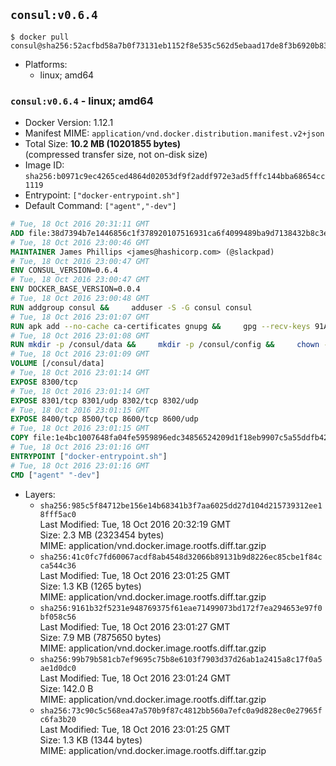 ## `consul:v0.6.4`

```console
$ docker pull consul@sha256:52acfbd58a7b0f73131eb1152f8e535c562d5ebaad17de8f3b6920b83a594970
```

-	Platforms:
	-	linux; amd64

### `consul:v0.6.4` - linux; amd64

-	Docker Version: 1.12.1
-	Manifest MIME: `application/vnd.docker.distribution.manifest.v2+json`
-	Total Size: **10.2 MB (10201855 bytes)**  
	(compressed transfer size, not on-disk size)
-	Image ID: `sha256:b0971c9ec4265ced4864d02053df9f2addf972e3ad5fffc144bba68654cc1119`
-	Entrypoint: `["docker-entrypoint.sh"]`
-	Default Command: `["agent","-dev"]`

```dockerfile
# Tue, 18 Oct 2016 20:31:11 GMT
ADD file:38d7394b7e1446856c1f378920107516931ca6f4099489ba9d7138432b8c3ecb in / 
# Tue, 18 Oct 2016 23:00:46 GMT
MAINTAINER James Phillips <james@hashicorp.com> (@slackpad)
# Tue, 18 Oct 2016 23:00:47 GMT
ENV CONSUL_VERSION=0.6.4
# Tue, 18 Oct 2016 23:00:47 GMT
ENV DOCKER_BASE_VERSION=0.0.4
# Tue, 18 Oct 2016 23:00:48 GMT
RUN addgroup consul &&     adduser -S -G consul consul
# Tue, 18 Oct 2016 23:01:07 GMT
RUN apk add --no-cache ca-certificates gnupg &&     gpg --recv-keys 91A6E7F85D05C65630BEF18951852D87348FFC4C &&     mkdir -p /tmp/build &&     cd /tmp/build &&     wget https://releases.hashicorp.com/docker-base/${DOCKER_BASE_VERSION}/docker-base_${DOCKER_BASE_VERSION}_linux_amd64.zip &&     wget https://releases.hashicorp.com/docker-base/${DOCKER_BASE_VERSION}/docker-base_${DOCKER_BASE_VERSION}_SHA256SUMS &&     wget https://releases.hashicorp.com/docker-base/${DOCKER_BASE_VERSION}/docker-base_${DOCKER_BASE_VERSION}_SHA256SUMS.sig &&     gpg --batch --verify docker-base_${DOCKER_BASE_VERSION}_SHA256SUMS.sig docker-base_${DOCKER_BASE_VERSION}_SHA256SUMS &&     grep ${DOCKER_BASE_VERSION}_linux_amd64.zip docker-base_${DOCKER_BASE_VERSION}_SHA256SUMS | sha256sum -c &&     unzip docker-base_${DOCKER_BASE_VERSION}_linux_amd64.zip &&     cp bin/gosu bin/dumb-init /bin &&     wget https://releases.hashicorp.com/consul/${CONSUL_VERSION}/consul_${CONSUL_VERSION}_linux_amd64.zip &&     wget https://releases.hashicorp.com/consul/${CONSUL_VERSION}/consul_${CONSUL_VERSION}_SHA256SUMS &&     wget https://releases.hashicorp.com/consul/${CONSUL_VERSION}/consul_${CONSUL_VERSION}_SHA256SUMS.sig &&     gpg --batch --verify consul_${CONSUL_VERSION}_SHA256SUMS.sig consul_${CONSUL_VERSION}_SHA256SUMS &&     grep consul_${CONSUL_VERSION}_linux_amd64.zip consul_${CONSUL_VERSION}_SHA256SUMS | sha256sum -c &&     unzip -d /bin consul_${CONSUL_VERSION}_linux_amd64.zip &&     cd /tmp &&     rm -rf /tmp/build &&     apk del gnupg &&     rm -rf /root/.gnupg
# Tue, 18 Oct 2016 23:01:08 GMT
RUN mkdir -p /consul/data &&     mkdir -p /consul/config &&     chown -R consul:consul /consul
# Tue, 18 Oct 2016 23:01:09 GMT
VOLUME [/consul/data]
# Tue, 18 Oct 2016 23:01:14 GMT
EXPOSE 8300/tcp
# Tue, 18 Oct 2016 23:01:14 GMT
EXPOSE 8301/tcp 8301/udp 8302/tcp 8302/udp
# Tue, 18 Oct 2016 23:01:15 GMT
EXPOSE 8400/tcp 8500/tcp 8600/tcp 8600/udp
# Tue, 18 Oct 2016 23:01:15 GMT
COPY file:1e4bc1007648fa04fe5959896edc34856524209d1f18eb9907c5a55ddfb424b4 in /usr/local/bin/docker-entrypoint.sh 
# Tue, 18 Oct 2016 23:01:16 GMT
ENTRYPOINT ["docker-entrypoint.sh"]
# Tue, 18 Oct 2016 23:01:16 GMT
CMD ["agent" "-dev"]
```

-	Layers:
	-	`sha256:985c5f84712be156e14b68341b3f7aa6025dd27d104d215739312ee18fff5ac0`  
		Last Modified: Tue, 18 Oct 2016 20:32:19 GMT  
		Size: 2.3 MB (2323454 bytes)  
		MIME: application/vnd.docker.image.rootfs.diff.tar.gzip
	-	`sha256:41c0fc7fd60067acdf8ab4548d32066b89131b9d8226ec85cbe1f84cca544c36`  
		Last Modified: Tue, 18 Oct 2016 23:01:25 GMT  
		Size: 1.3 KB (1265 bytes)  
		MIME: application/vnd.docker.image.rootfs.diff.tar.gzip
	-	`sha256:9161b32f5231e948769375f61eae71499073bd172f7ea294653e97f0bf058c56`  
		Last Modified: Tue, 18 Oct 2016 23:01:27 GMT  
		Size: 7.9 MB (7875650 bytes)  
		MIME: application/vnd.docker.image.rootfs.diff.tar.gzip
	-	`sha256:99b79b581cb7ef9695c75b8e6103f7903d37d26ab1a2415a8c17f0a5ae1d0dc0`  
		Last Modified: Tue, 18 Oct 2016 23:01:24 GMT  
		Size: 142.0 B  
		MIME: application/vnd.docker.image.rootfs.diff.tar.gzip
	-	`sha256:73c90c5c568ea47a570b9f87c4812bb560a7efc0a9d828ec0e27965fc6fa3b20`  
		Last Modified: Tue, 18 Oct 2016 23:01:25 GMT  
		Size: 1.3 KB (1344 bytes)  
		MIME: application/vnd.docker.image.rootfs.diff.tar.gzip
